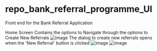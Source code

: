 # repo_bank_referral_programme_UI
Front end for the Bank Referral Application

Home Screen Contains the options to Navigate through the options to Create New Referrals
![image](https://user-images.githubusercontent.com/16724786/229089883-cb5d02a0-7e10-4dce-a558-63eb31c6c573.png)
The dialog to create new referrals opens when the 'New Referral' button is clicked
![image](https://user-images.githubusercontent.com/16724786/229090303-6c1b1c3f-644d-487a-9f1a-7834a2d5d105.png)
![image](https://user-images.githubusercontent.com/16724786/229090353-ff262916-9b25-4136-9045-37887385b187.png)
